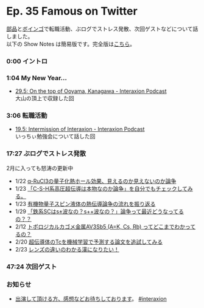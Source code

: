 # Ep. 35 Famous on Twitter

[部品](https://twitter.com/tjmlab)と[ボインゴ](https://twitter.com/toshakuukan)で転職活動、ぶログでストレス発散、次回ゲストなどについて話しました。  
以下の Show Notes は簡易版です。完全版は[こちら](https://interaxion-podcast.github.io/35)。

### 0:00 イントロ

### 1:04 My New Year...

- [29.5: On the top of Ooyama, Kanagawa - Interaxion Podcast](https://interaxion-podcast.github.io/29-5)  
  大山の頂上で収録した回

### 3:06 転職活動

- [19.5: Intermission of Interaxion - Interaxion Podcast](https://interaxion-podcast.github.io/19-5)  
  いっちぃ勉強会について話した回

### 17:27 ぶログでストレス発散

2月に入っても怒涛の更新中

- 1/22 [α-RuCl3の量子化熱ホール効果、見えるのか見えないのか論争](https://buhin-blog.blogspot.com/2022/01/rucl3.html)
- 1/23 [「C-S-H系高圧超伝導は本物なのか論争」を自分でもチェックしてみる。](https://buhin-blog.blogspot.com/2022/01/c-s-h.html)
- 1/23 [有機物量子スピン液体の熱伝導論争の流れを振り返る](https://buhin-blog.blogspot.com/2022/01/blog-post.html)
- 1/29 [「鉄系SCはs±波なの？s++波なの？」論争って最近どうなってるの？？](https://buhin-blog.blogspot.com/2022/01/scss.html)
- 2/12 [トポロジカルカゴメ金属AV3Sb5 (A=K, Cs, Rb) ってどこまでわかってるの？](https://buhin-blog.blogspot.com/2022/02/av3sb5-ak-cs-rb.html)
- 2/20 [超伝導体のTcを機械学習で予測する論文を追試してみる](https://buhin-blog.blogspot.com/2022/02/tc.html)
- 2/23 [レンズの違いのわかる漢になりたい！](https://buhin-blog.blogspot.com/2022/02/7c.html)

### 47:24 次回ゲスト

### お知らせ

- [出演して頂ける方、感想などお待ちしております](https://interaxion-podcast.github.io/feedback/)。 [#interaxion](https://twitter.com/hashtag/interaxion)
